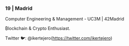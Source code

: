### 19 | Madrid
Computer Engineering & Management - UC3M | 42Madrid

₿lockchain & Crypto Enthusiast.

Twitter 🐦: @ikertejero(https://twitter.com/ikertejero)

<!--
**ikertejero/ikertejero** is a ✨ _special_ ✨ repository because its `README.md` (this file) appears on your GitHub profile.


